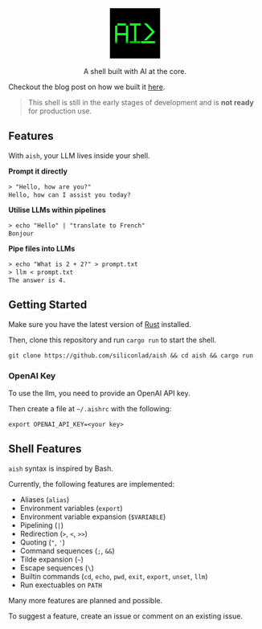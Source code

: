 <div align="center">
<img src="media/logo.png" height=100>

A shell built with AI at the core.

</div>


Checkout the blog post on how we built it [here](https://siliconlad.com/blog/aish).
> This shell is still in the early stages of development and is **not ready** for production use.

## Features


With `aish`, your LLM lives inside your shell.

**Prompt it directly**

```
> "Hello, how are you?"
Hello, how can I assist you today?
```

**Utilise LLMs within pipelines**

```
> echo "Hello" | "translate to French"
Bonjour
```

**Pipe files into LLMs**

```
> echo "What is 2 + 2?" > prompt.txt
> llm < prompt.txt
The answer is 4.
```

## Getting Started

Make sure you have the latest version of [Rust](https://www.rust-lang.org) installed.

Then, clone this repository and run `cargo run` to start the shell.

```
git clone https://github.com/siliconlad/aish && cd aish && cargo run
```

### OpenAI Key

To use the llm, you need to provide an OpenAI API key.

Then create a file at `~/.aishrc` with the following:

```
export OPENAI_API_KEY=<your key>
```

## Shell Features

`aish` syntax is inspired by Bash.

Currently, the following features are implemented:

- Aliases (`alias`)
- Environment variables (`export`)
- Environment variable expansion (`$VARIABLE`)
- Pipelining (`|`)
- Redirection (`>`, `<`, `>>`)
- Quoting (`"`, `'`)
- Command sequences (`;`, `&&`)
- Tilde expansion (`~`)
- Escape sequences (`\`)
- Builtin commands (`cd`, `echo`, `pwd`, `exit`, `export`, `unset`, `llm`)
- Run exectuables on `PATH`

Many more features are planned and possible.

To suggest a feature, create an issue or comment on an existing issue.
